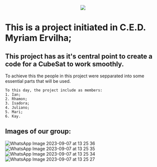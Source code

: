 <div align="center">
  <a title="CubeSat">
    <img src="https://github.com/r0bertinho/CubeSat_M.E._project/assets/112725039/4e6ac72f-6744-4d60-964a-695ac17ec310"/>
  </a>
</div>

# 

# This is a project initiated in C.E.D. Myriam Ervilha;
## This project has as it's central point to create a code for a CubeSat to work smoothly.

To achieve this the people in this project were sepparated into some essential parts that will be used.
```
To this day, the project include as members:
1. Ian;
2. Rhamon;
3. Isadora;
4. Juliano;
5. Mari;
6. Kay.
```

## Images of our group:

![WhatsApp Image 2023-09-07 at 13 25 36](https://github.com/r0bertinho/CubeSat_M.E._project/assets/112725039/d7605677-341e-4f93-a356-f6f5d66c099c)
![WhatsApp Image 2023-09-07 at 13 25 35](https://github.com/r0bertinho/CubeSat_M.E._project/assets/112725039/56277edb-7c92-41b1-938f-4c90e79da68c)
![WhatsApp Image 2023-09-07 at 13 25 34](https://github.com/r0bertinho/CubeSat_M.E._project/assets/112725039/d6237246-4d5c-4005-9bb4-3f69e8a20cfa)
![WhatsApp Image 2023-09-07 at 13 25 27](https://github.com/r0bertinho/CubeSat_M.E._project/assets/112725039/3c75b562-6ac3-458e-84fd-32c74ecffde6)

# 
